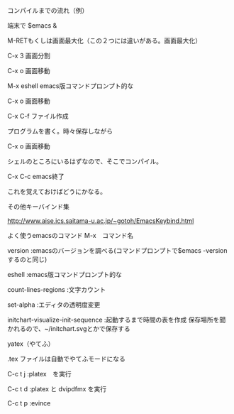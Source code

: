 コンパイルまでの流れ（例）

 端末で $emacs &

 M-RETもくしは画面最大化（この２つには違いがある。画面最大化）

 C-x 3 画面分割

 C-x o 画面移動

 M-x eshell emacs版コマンドプロンプト的な

 C-x o 画面移動

 C-x C-f ファイル作成

 プログラムを書く。時々保存しながら

 C-x o 画面移動

 シェルのところにいるはずなので、そこでコンパイル。

 C-x C-c emacs終了

これを覚えておけばどうにかなる。

その他キーバインド集

http://www.aise.ics.saitama-u.ac.jp/~gotoh/EmacsKeybind.html


よく使うemacsのコマンド M-x　コマンド名

 version :emacsのバージョンを調べる(コマンドプロンプトで$emacs -versionするのと同じ)

 eshell :emacs版コマンドプロンプト的な

 count-lines-regions :文字カウント

 set-alpha :エディタの透明度変更

 initchart-visualize-init-sequence :起動するまで時間の表を作成 保存場所を聞かれるので、~/initchart.svgとかで保存する


yatex（やてふ）

 .tex ファイルは自動でやてふモードになる

 C-c t j :platex　を実行

 C-c t d :platex と dvipdfmx を実行

 C-c t p :evince
 